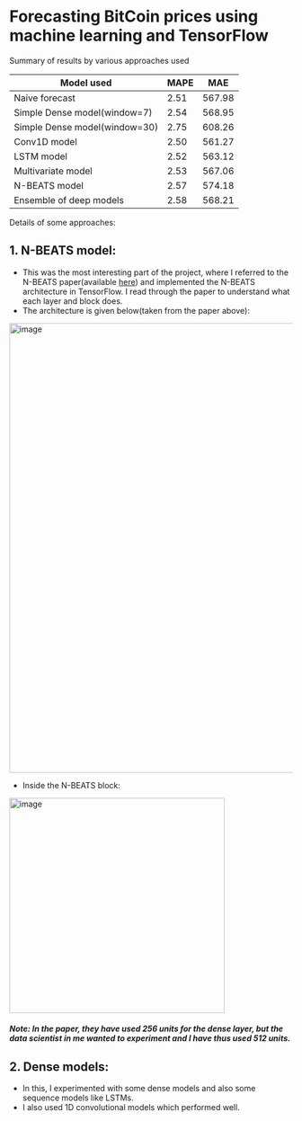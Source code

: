 # Forecasting BitCoin prices using machine learning and TensorFlow

Summary of results by various approaches used

|Model used|MAPE|MAE|
|----------|----|---|
|Naive forecast|2.51|567.98|
|Simple Dense model(window=7)|2.54|568.95|
|Simple Dense model(window=30)|2.75|608.26|
|Conv1D model|2.50|561.27|
|LSTM model|2.52|563.12|
|Multivariate model|2.53|567.06|
|N-BEATS model|2.57|574.18|
|Ensemble of deep models|2.58|568.21|


Details of some approaches:

## 1. N-BEATS model:
- This was the most interesting part of the project, where I referred to the N-BEATS paper(available [here](https://github.com/sky-2002/TensorFlow-ML/blob/master/BitPredict/N-BEATS.pdf))
and implemented the N-BEATS architecture in TensorFlow. I read through the paper to understand what each layer and block does.
- The architecture is given below(taken from the paper above):
<img width="800" alt="image" src="https://user-images.githubusercontent.com/84656834/194801366-bbc1d6b0-e690-42b9-ab8e-fe5d4f156938.png">

- Inside the N-BEATS block:
<img width="383" alt="image" src="https://user-images.githubusercontent.com/84656834/194801498-148eef53-ba90-4db3-ac10-2f6be5704bab.png">

##### Note: In the paper, they have used 256 units for the dense layer, but the data scientist in me wanted to experiment and I have thus used 512 units.


## 2. Dense models:
- In this, I experimented with some dense models and also some sequence models like LSTMs.
- I also used 1D convolutional models which performed well.
